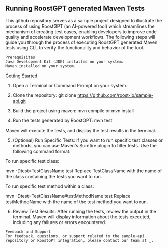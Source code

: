 ## Running RoostGPT generated Maven Tests

This github repository serves as a sample project designed to illustrate the process of using RoostGPT (an AI-powered tool) which streamlines the mechanism of creating test cases, enabling developers to improve code quality and accelerate development workflows.
The following steps will guide you through the process of executing RoostGPT generated Maven tests using CLI, to verify the functionality and behavior of the tool.
```
Prerequisites
Java Development Kit (JDK) installed on your system.
Maven installed on your system.
```
Getting Started

1. Open a Terminal or Command Prompt on your system.

2. Clone the repository:
git clone https://github.com/roost-io/sample-api.git

3. Build the project using maven:
mvn compile or mvn install

4. Run the tests generated by RoostGPT:
mvn test

Maven will execute the tests, and display the test results in the terminal.

5. (Optional) Run Specific Tests: If you want to run specific test classes or methods, you can use Maven's Surefire plugin to filter tests. Use the following command format:

To run specific test class:

mvn -Dtest=TestClassName test
Replace TestClassName with the name of the class containing the tests you want to run.

To run specific test method within a class:

mvn -Dtest=TestClassName#testMethodName test
Replace testMethodName with the name of the test method you want to run.

6. Review Test Results: After running the tests, review the output in the terminal. Maven will display information about the tests executed, including any failures or errors encountered.
```
Feedback and Support
For feedback, questions, or support related to the sample-api repository or RoostGPT integration, please contact our team at _.

